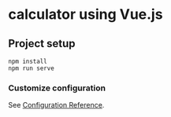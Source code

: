 # calculator using Vue.js

## Project setup
```
npm install
npm run serve
```

### Customize configuration
See [Configuration Reference](https://cli.vuejs.org/config/).

